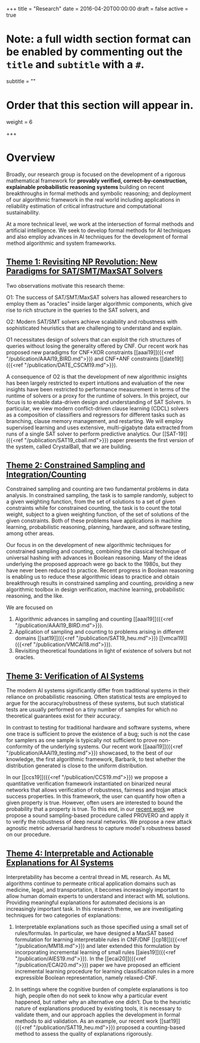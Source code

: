 +++
title = "Research"
date = 2016-04-20T00:00:00
draft = false
active = true


# Note: a full width section format can be enabled by commenting out the `title` and `subtitle` with a `#`.
subtitle = ""

# Order that this section will appear in.
weight = 6

+++

# __Overview__

Broadly, our research group is focused on the development of a rigorous
mathematical framework for <b> provably verified, correct-by-construction,
explainable probabilistic reasoning systems </b> building on recent
breakthroughs in formal methods and symbolic reasoning; and deployment of our
algorithmic framework in the real world including applications in reliability
estimation of critical infrastructure and computational sustainability.

At a more technical level, we work at the intersection of formal methods and
artificial intelligence. We seek to develop formal methods for AI techniques and
also employ advances in AI techniques for the development of formal method
algorithmic and system frameworks.


## <u> Theme 1: Revisiting NP Revolution: New Paradigms for SAT/SMT/MaxSAT Solvers </u>

Two observations motivate this research theme:

O1: The success of SAT/SMT/MaxSAT solvers has allowed researchers to employ them
as "oracles" inside larger algorithmic components, which give rise to rich
structure in the queries to the SAT solvers, and

O2: Modern SAT/SMT solvers achieve scalability and robustness with sophisticated
heuristics that are challenging to understand and explain.

O1 necessitates design of solvers that can exploit the rich structures of
queries without losing the generality offered by CNF. Our recent work has
proposed new paradigms for CNF+XOR constraints [[aaai19]]({{<ref
"/publication/AAAI19_BIRD.md">}}) and CNF+ANF constraints [[date19]]({{<ref
"/publication/DATE_CSCM19.md">}}).

A consequence of O2 is that the development of new algorithmic insights has been
largely restricted to expert intuitions and evaluation of the new insights have
been restricted to performance measurement in terms of the runtime of solvers or
a proxy for the runtime of solvers. In this project, our focus is to enable
data-driven design and understanding of SAT Solvers. In particular, we view
modern conflict-driven clause learning (CDCL) solvers as a composition of
classifiers and regressors for different tasks such as branching, clause memory
management, and restarting. We will employ supervised learning and uses
extensive, multi-gigabyte data extracted from runs of a single SAT solver to
perform predictive analytics. Our [[SAT-19]]({{<ref
"/publication/SAT19_cball.md">}}) paper presents the first version of the
system, called CrystalBall, that we are building.



## <u> Theme 2: Constrained Sampling and Integration/Counting </u>

Constrained sampling and counting are two fundamental problems in data analysis.
In constrained sampling, the task is to sample randomly, subject to a given
weighting function, from the set of solutions to a set of given constraints
while for constrained counting, the task is to count the total weight, subject
to a given weighting function, of the set of solutions of the given constraints.
Both of these problems have applications in machine learning, probabilistic
reasoning, planning, hardware, and software testing, among other areas.

Our focus in on the development of new algorithmic techniques for constrained
sampling and counting, combining the classical technique of universal hashing
with advances in Boolean reasoning. Many of the ideas underlying the proposed
approach were go back to the 1980s, but they have never been reduced to
practice. Recent progress in Boolean reasoning is enabling us to reduce these
algorithmic ideas to practice and obtain breakthrough results in constrained
sampling and counting, providing a new algorithmic toolbox in design
verification, machine learning, probabilistic reasoning, and the like.

We are focused on

1. Algorithmic advances in sampling and counting [[aaai19]]({{<ref
   "/publication/AAAI19_BIRD.md">}}).
2. Application of sampling and counting to problems arising in different domains
   [[sat19]]({{<ref "/publication/SAT19_heu.md">}}) [[vmcai19]]({{<ref
   "/publication/VMCAI18.md">}}).
3. Revisiting theoretical foundations in light of existence of solvers but not
   oracles.


## <u> Theme 3: Verification of AI Systems </u>


The modern AI systems significantly differ from traditional systems in
their reliance on probabilistic reasoning.  Often statistical tests are
employed to argue for the accuracy/robustness of these systems, but such
statistical tests are usually performed on a tiny number of samples for
which no theoretical guarantees exist for their accuracy.

In contrast to testing for traditional hardware and software systems, where one
trace is sufficient to prove the existence of a bug; such is not the case for
samplers as one sample is typically not sufficient to prove non-conformity of
the underlying systems. Our recent work [[aaai19]]({{<ref
"/publication/AAAI19_testing.md">}}) showcased, to the best of our knowledge,
the first algorithmic framework, Barbarik, to test whether the distribution
generated is close to the uniform distribution.

In our [[ccs19]]({{<ref "/publication/CCS19.md">}}) we propose a quantitative
verification framework instantiated on binarized neural networks that allows
verification of robustness, fairness and trojan attack success properties. In
this framework, the user can quantify how often a given property is true.
However, often users are interested to bound the probability that a property is
true. To this end, in our [recent work](https://arxiv.org/abs/2002.06864) we propose a sound sampling-based
procedure called PROVERO and apply it to verify the robustness of deep neural
networks. We propose a new attack agnostic metric adversarial hardness to
capture model's robustness based on our procedure.


## <u> Theme 4: Interpretable and Actionable Explanations for AI Systems </u>

Interpretability has become a central thread in ML research. As ML algorithms
continue to permeate critical application domains such as medicine, legal, and
transportation, it becomes increasingly important to allow human domain experts
to understand and interact with ML solutions. Providing meaningful explanations
for automated decisions is an increasingly important task. In this research
theme, we are investigating techniques for two categories of explanations:

1. Interpretable explanations such as those specified using a small set of
   rules/formulas. In particular, we have designed a MaxSAT based formulation
   for learning interpretable rules in CNF/DNF [[cp18]]({{<ref
   "/publication/MM18.md">}}) and later extended this formulation by
   incorporating incremental learning of small rules [[aies19]]({{<ref
   "/publication/AIES19.md">}}). In the [[ecai20]]({{<ref
   "/publication/ECAI20.md">}}) paper we have proposed an efficient incremental
   learning procedure for learning classification rules in a more expressible
   Boolean representation, namely relaxed-CNF.


2. In settings where the cognitive burden of complete explanations is too high,
   people often do not seek to know why a particular event happened, but rather
   why an alternative one didn’t. Due to the heuristic nature of explanations
   produced by existing tools, it is necessary to validate them, and our
   approach applies the development in formal methods to aid validation. As an
   example, our recent work [[sat19]]({{<ref "/publication/SAT19_heu.md">}})
   proposed a counting-based method to assess the quality of explanations
   rigorously.

